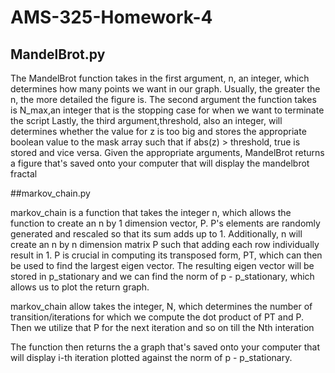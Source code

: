 # AMS-325-Homework-4
## MandelBrot.py
The MandelBrot function takes in the first argument, n, an integer, which determines how many points we want in our graph.
Usually, the greater the n, the more detailed the figure is.
The second argument the function takes is  N_max,an integer that is the stopping case for when we want to terminate the script
Lastly, the third argument,threshold, also an integer, will determines whether the value for z is too big and stores the appropriate boolean value to the mask array such
that if abs(z) > threshold, true is stored and vice versa.
Given the appropriate arguments, MandelBrot returns a figure that's saved onto your computer that will display the mandelbrot fractal

##markov_chain.py

markov_chain is a function that takes the integer n, which allows the function to create an n by 1 dimension vector, P. 
P's elements are randomly generated  and rescaled so that its sum adds up to 1.
Additionally, n will create an n by n dimension matrix P such that adding each row individually result in 1. 
P is crucial in computing its transposed form, PT, which can then be used to find the largest eigen vector. 
The resulting eigen vector will be stored in p_stationary and we can find the norm of p - p_stationary, 
which allows us to plot the return graph.

markov_chain allow takes the integer, N, which determines the number of transition/iterations for which we compute the 
dot product of PT and P. Then we utilize that P for the next iteration and so on till the Nth interation

The function then returns the a graph that's saved onto your computer that will display i-th iteration plotted
against the norm of p - p_stationary.
